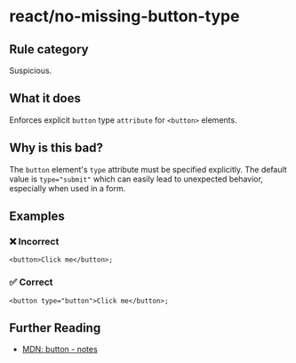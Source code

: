 # react/no-missing-button-type

<!-- end auto-generated rule header -->

## Rule category

Suspicious.

## What it does

Enforces explicit `button` type `attribute` for `<button>` elements.

## Why is this bad?

The `button` element's `type` attribute must be specified explicitly. The default value is `type="submit"` which can easily lead to unexpected behavior, especially when used in a form.

## Examples

### ❌ Incorrect

```tsx
<button>Click me</button>;
```

### ✅ Correct

```tsx
<button type="button">Click me</button>;
```

## Further Reading

- [MDN: button - notes](https://developer.mozilla.org/en-US/docs/Web/HTML/Element/button#notes)
